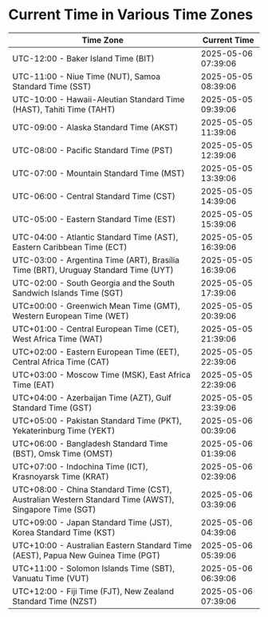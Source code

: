 # Current Time in Various Time Zones

| Time Zone | Current Time |
|-----------|--------------|
| UTC-12:00 - Baker Island Time (BIT) | 2025-05-06 07:39:06 |
| UTC-11:00 - Niue Time (NUT), Samoa Standard Time (SST) | 2025-05-05 08:39:06 |
| UTC-10:00 - Hawaii-Aleutian Standard Time (HAST), Tahiti Time (TAHT) | 2025-05-05 09:39:06 |
| UTC-09:00 - Alaska Standard Time (AKST) | 2025-05-05 11:39:06 |
| UTC-08:00 - Pacific Standard Time (PST) | 2025-05-05 12:39:06 |
| UTC-07:00 - Mountain Standard Time (MST) | 2025-05-05 13:39:06 |
| UTC-06:00 - Central Standard Time (CST) | 2025-05-05 14:39:06 |
| UTC-05:00 - Eastern Standard Time (EST) | 2025-05-05 15:39:06 |
| UTC-04:00 - Atlantic Standard Time (AST), Eastern Caribbean Time (ECT) | 2025-05-05 16:39:06 |
| UTC-03:00 - Argentina Time (ART), Brasília Time (BRT), Uruguay Standard Time (UYT) | 2025-05-05 16:39:06 |
| UTC-02:00 - South Georgia and the South Sandwich Islands Time (SGT) | 2025-05-05 17:39:06 |
| UTC±00:00 - Greenwich Mean Time (GMT), Western European Time (WET) | 2025-05-05 20:39:06 |
| UTC+01:00 - Central European Time (CET), West Africa Time (WAT) | 2025-05-05 21:39:06 |
| UTC+02:00 - Eastern European Time (EET), Central Africa Time (CAT) | 2025-05-05 22:39:06 |
| UTC+03:00 - Moscow Time (MSK), East Africa Time (EAT) | 2025-05-05 22:39:06 |
| UTC+04:00 - Azerbaijan Time (AZT), Gulf Standard Time (GST) | 2025-05-05 23:39:06 |
| UTC+05:00 - Pakistan Standard Time (PKT), Yekaterinburg Time (YEKT) | 2025-05-06 00:39:06 |
| UTC+06:00 - Bangladesh Standard Time (BST), Omsk Time (OMST) | 2025-05-06 01:39:06 |
| UTC+07:00 - Indochina Time (ICT), Krasnoyarsk Time (KRAT) | 2025-05-06 02:39:06 |
| UTC+08:00 - China Standard Time (CST), Australian Western Standard Time (AWST), Singapore Time (SGT) | 2025-05-06 03:39:06 |
| UTC+09:00 - Japan Standard Time (JST), Korea Standard Time (KST) | 2025-05-06 04:39:06 |
| UTC+10:00 - Australian Eastern Standard Time (AEST), Papua New Guinea Time (PGT) | 2025-05-06 05:39:06 |
| UTC+11:00 - Solomon Islands Time (SBT), Vanuatu Time (VUT) | 2025-05-06 06:39:06 |
| UTC+12:00 - Fiji Time (FJT), New Zealand Standard Time (NZST) | 2025-05-06 07:39:06 |
